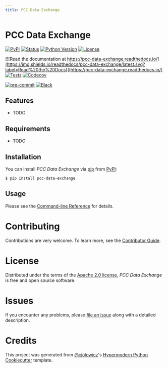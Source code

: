 ```yaml
---
title: PCC Data Exchange
---
```

# PCC Data Exchange

[![PyPI](https://img.shields.io/pypi/v/pcc-data-exchange.svg)](https://pypi.org/project/pcc-data-exchange/)
[![Status](https://img.shields.io/pypi/status/pcc-data-exchange.svg)](https://pypi.org/project/pcc-data-exchange/)
[![Python Version](https://img.shields.io/pypi/pyversions/pcc-data-exchange)](https://pypi.org/project/pcc-data-exchange)
[![License](https://img.shields.io/pypi/l/pcc-data-exchange)](https://opensource.org/licenses/Apache-2.0)

[![Read the documentation at https://pcc-data-exchange.readthedocs.io/](https://img.shields.io/readthedocs/pcc-data-exchange/latest.svg?label=Read%20the%20Docs)](https://pcc-data-exchange.readthedocs.io/)
[![Tests](https://github.com/jermnelson/pcc-data-exchange/workflows/Tests/badge.svg)](https://github.com/jermnelson/pcc-data-exchange/actions?workflow=Tests)
[![Codecov](https://codecov.io/gh/jermnelson/pcc-data-exchange/branch/main/graph/badge.svg)](https://codecov.io/gh/jermnelson/pcc-data-exchange)

[![pre-commit](https://img.shields.io/badge/pre--commit-enabled-brightgreen?logo=pre-commit&logoColor=white)](https://github.com/pre-commit/pre-commit)
[![Black](https://img.shields.io/badge/code%20style-black-000000.svg)](https://github.com/psf/black)

## Features

-   TODO

## Requirements

-   TODO

## Installation

You can install *PCC Data Exchange* via [pip](https://pip.pypa.io/) from
[PyPI](https://pypi.org/):

``` console
$ pip install pcc-data-exchange
```

## Usage

Please see the [Command-line Reference](https://pcc-data-exchange.readthedocs.io/en/latest/usage.html)
for details.

# Contributing

Contributions are very welcome. To learn more, see the [Contributor Guide](CONTRIBUTING.md).

# License

Distributed under the terms of the [Apache 2.0
license](https://opensource.org/licenses/Apache-2.0), *PCC Data
Exchange* is free and open source software.

# Issues

If you encounter any problems, please [file an issue](https://github.com/ld4p/pcc-data-exchange/issues) 
along with a detailed description.

# Credits

This project was generated from
[\@cjolowicz](https://github.com/cjolowicz)\'s [Hypermodern Python
Cookiecutter](https://github.com/cjolowicz/cookiecutter-hypermodern-python)
template.
